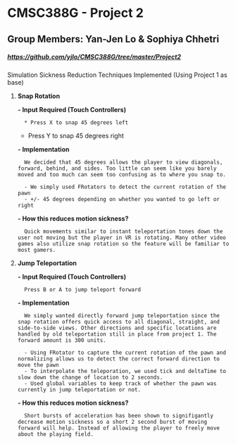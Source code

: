# CMSC388G - Project 2
## Group Members: Yan-Jen Lo & Sophiya Chhetri
##### https://github.com/yjlo/CMSC388G/tree/master/Project2
Simulation Sickness Reduction Techniques Implemented (Using Project 1 as base)
1) **Snap Rotation**

   **- Input Required (Touch Controllers)**

         * Press X to snap 45 degrees left
	 * Press Y to snap 45 degrees right

   **- Implementation**

         We decided that 45 degrees allows the player to view diagonals, forward, behind, and sides. Too little can seem like you barely moved and too much can seem too confusing as to where you snap to.

         - We simply used FRotators to detect the current rotation of the pawn
         - +/- 45 degrees depending on whether you wanted to go left or right

   **- How this reduces motion sickness?**

         Quick movements similar to instant teleportation tones down the user not moving but the player in VR is rotating. Many other video games also utilize snap rotation so the feature will be familiar to most gamers.

2) **Jump Teleportation**

     **- Input Required (Touch Controllers)**

         Press B or A to jump teleport forward

     **- Implementation**

         We simply wanted directly forward jump teleportation since the snap rotation offers quick access to all diagonal, straight, and side-to-side views. Other directions and specific locations are handled by old teleportation still in place from project 1. The forward amount is 300 units.

         - Using FRotator to capture the current rotation of the pawn and normalizing allows us to detect the correct forward direction to move the pawn
         - To interpolate the teleporation, we used tick and deltaTime to slow down the change of location to 2 seconds.
         - Used global variables to keep track of whether the pawn was currently in jump teleportation or not.

     **- How this reduces motion sickness?**

         Short bursts of acceleration has been shown to signifigantly decrease motion sickness so a short 2 second burst of moving forward will help. Instead of allowing the player to freely move about the playing field.